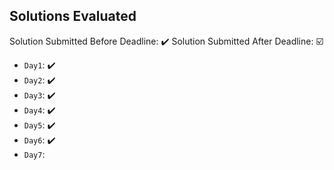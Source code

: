 ## Solutions Evaluated

Solution Submitted Before Deadline: ✔️               Solution Submitted After Deadline: ☑️


- `Day1`:  ✔️
-  `Day2`: ✔️
-  `Day3`: ✔️
-  `Day4`: ✔️
-  `Day5`: ✔️
-  `Day6`: ✔️
-  `Day7`:
